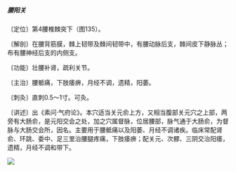 ##### 腰阳关

〔定位〕第4腰椎棘突下（图135）。

〔解剖〕在腰背筋膜，棘上韧带及棘间韧带中，有腰动脉后支，棘间皮下静脉丛；布有腰神经后支的内侧支。

〔功能〕壮腰补肾，疏利关节。

〔主治〕腰骶痛，下肢痿痹，月经不调，遗精，阳萎。

〔刺灸〕直刺0.5～1寸。可灸。

〔讲述〕出《素问·气府论》。本穴适当关元俞上方，又相当腹部关元穴之上部，两旁有大肠俞，是元阳交会之处，加之穴属督脉，位居腰部，脉气通于大肠俞，为督脉与大肠交会所，因名。主要用于腰骶痛以及阳萎、月经不调诸疾。临床常配肾俞、环跳、委中、足三里治腰腿疼痛，下肢痿痹；配关元、次髎、三阴交治阳痿，遗精，月经不调和带下。

![](./img/图135.jpg)
